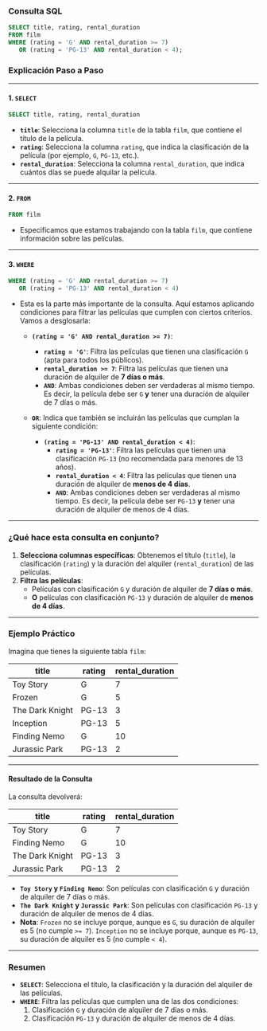 
### **Consulta SQL**

```sql
SELECT title, rating, rental_duration
FROM film
WHERE (rating = 'G' AND rental_duration >= 7)
   OR (rating = 'PG-13' AND rental_duration < 4);
```

### **Explicación Paso a Paso**

---

#### 1. **`SELECT`**
```sql
SELECT title, rating, rental_duration
```
- **`title`**: Selecciona la columna `title` de la tabla `film`, que contiene el título de la película.
- **`rating`**: Selecciona la columna `rating`, que indica la clasificación de la película (por ejemplo, `G`, `PG-13`, etc.).
- **`rental_duration`**: Selecciona la columna `rental_duration`, que indica cuántos días se puede alquilar la película.

---

#### 2. **`FROM`**
```sql
FROM film
```
- Especificamos que estamos trabajando con la tabla `film`, que contiene información sobre las películas.

---

#### 3. **`WHERE`**
```sql
WHERE (rating = 'G' AND rental_duration >= 7)
   OR (rating = 'PG-13' AND rental_duration < 4)
```
- Esta es la parte más importante de la consulta. Aquí estamos aplicando condiciones para filtrar las películas que cumplen con ciertos criterios. Vamos a desglosarla:

    - **`(rating = 'G' AND rental_duration >= 7)`**:
        - **`rating = 'G'`**: Filtra las películas que tienen una clasificación `G` (apta para todos los públicos).
        - **`rental_duration >= 7`**: Filtra las películas que tienen una duración de alquiler de **7 días o más**.
        - **`AND`**: Ambas condiciones deben ser verdaderas al mismo tiempo. Es decir, la película debe ser `G` **y** tener una duración de alquiler de 7 días o más.

    - **`OR`**: Indica que también se incluirán las películas que cumplan la siguiente condición:
        - **`(rating = 'PG-13' AND rental_duration < 4)`**:
            - **`rating = 'PG-13'`**: Filtra las películas que tienen una clasificación `PG-13` (no recomendada para menores de 13 años).
            - **`rental_duration < 4`**: Filtra las películas que tienen una duración de alquiler de **menos de 4 días**.
            - **`AND`**: Ambas condiciones deben ser verdaderas al mismo tiempo. Es decir, la película debe ser `PG-13` **y** tener una duración de alquiler de menos de 4 días.

---

### **¿Qué hace esta consulta en conjunto?**

1. **Selecciona columnas específicas**: Obtenemos el título (`title`), la clasificación (`rating`) y la duración del alquiler (`rental_duration`) de las películas.
2. **Filtra las películas**:
    - Películas con clasificación `G` y duración de alquiler de **7 días o más**.
    - **O** películas con clasificación `PG-13` y duración de alquiler de **menos de 4 días**.

---

### **Ejemplo Práctico**

Imagina que tienes la siguiente tabla `film`:

| title               | rating | rental_duration |
|---------------------|--------|-----------------|
| Toy Story           | G      | 7               |
| Frozen              | G      | 5               |
| The Dark Knight     | PG-13  | 3               |
| Inception           | PG-13  | 5               |
| Finding Nemo        | G      | 10              |
| Jurassic Park       | PG-13  | 2               |

---

#### Resultado de la Consulta
La consulta devolverá:

| title               | rating | rental_duration |
|---------------------|--------|-----------------|
| Toy Story           | G      | 7               |
| Finding Nemo        | G      | 10              |
| The Dark Knight     | PG-13  | 3               |
| Jurassic Park       | PG-13  | 2               |

- **`Toy Story` y `Finding Nemo`**: Son películas con clasificación `G` y duración de alquiler de 7 días o más.
- **`The Dark Knight` y `Jurassic Park`**: Son películas con clasificación `PG-13` y duración de alquiler de menos de 4 días.
- **Nota**: `Frozen` no se incluye porque, aunque es `G`, su duración de alquiler es 5 (no cumple `>= 7`). `Inception` no se incluye porque, aunque es `PG-13`, su duración de alquiler es 5 (no cumple `< 4`).

---

### **Resumen**

- **`SELECT`**: Selecciona el título, la clasificación y la duración del alquiler de las películas.
- **`WHERE`**: Filtra las películas que cumplen una de las dos condiciones:
    1. Clasificación `G` y duración de alquiler de 7 días o más.
    2. Clasificación `PG-13` y duración de alquiler de menos de 4 días.

